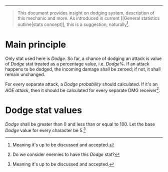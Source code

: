 ___

>This document provides insight on dodging system, description of this mechanic and more. As introduced in current [[General statistics outline|stats concept]], this is a suggestion, naturally[^1].

# Main principle

Only stat used here is *Dodge*. So far, a chance of dodging an attack is value of *Dodge* stat treated as a percentage value, i.e. $Dodge\%$. If an attack happens to be dodged, the incoming damage shall be zeroed; if not, it shall remain unchanged.

For every separate attack, a *Dodge probability* should calculated. If it's an *AOE attack*, then it should be calculated for every separate DMG receiver[^2].
# Dodge stat values

*Dodge* shall be greater than 0 and less than or equal to 100. Let the base *Dodge* value for every character be 5.[^1]





[^1]: Meaning it's up to be discussed and accepted.
[^2]: Do we consider enemies to have this *Dodge* stat?